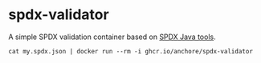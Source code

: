 # spdx-validator

A simple SPDX validation container based on [SPDX Java tools](https://github.com/spdx/tools-java).

```
cat my.spdx.json | docker run --rm -i ghcr.io/anchore/spdx-validator
```
